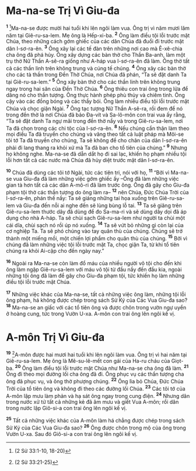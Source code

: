 # Ma-na-se Trị Vì Giu-đa
<sup><b>1</b></sup> [^1@-d947bb60-9de3-44c0-abdc-3dd839add121]Ma-na-se được mười hai tuổi khi lên ngôi làm vua. Ông trị vì năm mươi lăm năm tại Giê-ru-sa-lem. Mẹ ông là Hếp-xi-ba. <sup><b>2</b></sup> Ông làm điều tội lỗi trước mặt Chúa, theo những cách gớm ghiếc của các dân Chúa đã đuổi đi trước mặt dân I-sơ-ra-ên. <sup><b>3</b></sup> Ông xây lại các tế đàn trên những nơi cao mà Ê-xê-chia cha ông đã phá hủy. Ông xây dựng các bàn thờ cho Thần Ba-anh, làm một trụ thờ Nữ Thần A-sê-ra giống như A-háp vua I-sơ-ra-ên đã làm. Ông thờ tất cả các thần linh trên không trung và cúng tế chúng. <sup><b>4</b></sup> Ông xây các bàn thờ cho các tà thần trong Ðền Thờ Chúa, nơi Chúa đã phán, “Ta sẽ đặt danh Ta tại Giê-ru-sa-lem.” <sup><b>5</b></sup> Ông xây bàn thờ cho các thần linh trên không trung ngay trong hai sân của Ðền Thờ Chúa. <sup><b>6</b></sup> Ông thiêu con trai ông trong lửa để dâng nó cho thần tượng. Ông thực hành phép phù thủy và chiêm tinh. Ông cậy vào các đồng bóng và các thầy bói. Ông làm nhiều điều tội lỗi trước mặt Chúa và chọc giận Ngài. <sup><b>7</b></sup> Ông tạc tượng Nữ Thần A-sê-ra, rồi đem để nó trong đền thờ là nơi Chúa đã bảo Ða-vít và Sa-lô-môn con trai vua ấy rằng, “Ta sẽ đặt danh Ta ngự mãi trong đền thờ nầy và trong Giê-ru-sa-lem, nơi Ta đã chọn trong các chi tộc của I-sơ-ra-ên. <sup><b>8</b></sup> Nếu chúng cẩn thận làm theo mọi điều Ta đã truyền cho chúng và vâng theo tất cả luật pháp mà Môi-se tôi tớ Ta đã truyền cho chúng, Ta sẽ không để cho chân của dân I-sơ-ra-ên phải đi lang thang ra khỏi xứ mà Ta đã ban cho tổ tiên của chúng.” <sup><b>9</b></sup> Nhưng họ không nghe. Ma-na-se đã dẫn dắt họ đi sai lạc, khiến họ phạm nhiều tội lỗi hơn tất cả các nước mà Chúa đã hủy diệt trước mặt dân I-sơ-ra-ên.

<sup><b>10</b></sup> Chúa đã dùng các tôi tớ Ngài, tức các tiên tri, nói với họ, <sup><b>11</b></sup> “Bởi vì Ma-na-se vua Giu-đa đã làm những việc gớm ghiếc ấy –Ông đã làm những việc gian tà hơn tất cả các dân A-mô-ri đã làm trước ông. Ông đã gây cho Giu-đa phạm tội thờ các thần tượng do ông làm ra– <sup><b>12</b></sup> nên Chúa, Ðức Chúa Trời của I-sơ-ra-ên, phán thế nầy: Ta sẽ giáng những tai họa xuống trên Giê-ru-sa-lem và Giu-đa đến nỗi ai nghe đến sẽ lùng bùng lỗ tai. <sup><b>13</b></sup> Ta sẽ giăng trên Giê-ru-sa-lem thước dây đã dùng để đo Sa-ma-ri và sẽ dùng dây dọi đã áp dụng cho nhà A-háp. Ta sẽ chùi sạch Giê-ru-sa-lem như người ta chùi một cái dĩa, chùi sạch nó rồi úp nó xuống. <sup><b>14</b></sup> Ta sẽ vứt bỏ những gì còn lại của cơ nghiệp Ta. Ta sẽ phó chúng vào tay quân thù của chúng. Chúng sẽ trở thành một miếng mồi, một chiến lợi phẩm cho quân thù của chúng. <sup><b>15</b></sup> Bởi vì chúng đã làm những việc tội lỗi trước mặt Ta, chọc giận Ta, từ khi tổ tiên chúng ra khỏi Ai-cập cho đến ngày nay.”

<sup><b>16</b></sup> Ngoài ra Ma-na-se còn làm đổ máu của nhiều người vô tội cho đến khi ông làm ngập Giê-ru-sa-lem với máu vô tội từ đầu nầy đến đầu kia, ngoài những tội ông đã làm để gây cho Giu-đa phạm tội, tức khiến họ làm những điều tội lỗi trước mặt Chúa.

<sup><b>17</b></sup> Những việc khác của Ma-na-se, tất cả những việc ông làm, những tội lỗi ông phạm, há không được chép trong sách Sử Ký của Các Vua Giu-đa sao? <sup><b>18</b></sup> Ma-na-se an giấc với các tổ tiên ông và được chôn trong vườn ngự uyển ở hoàng cung, tức trong Vườn U-xa. A-môn con trai ông lên ngôi kế vị.

# A-môn Trị Vì Giu-đa
<sup><b>19</b></sup> [^2@-d947bb60-9de3-44c0-abdc-3dd839add121]A-môn được hai mươi hai tuổi khi lên ngôi làm vua. Ông trị vì hai năm tại Giê-ru-sa-lem. Mẹ ông là Mê-su-lê-mết con gái của Ha-ru cháu của Giọt-ba. <sup><b>20</b></sup> Ông làm điều tội lỗi trước mặt Chúa như Ma-na-se cha ông đã làm. <sup><b>21</b></sup> Ông đi theo mọi đường lối cha ông đã đi. Ông phục vụ các thần tượng cha ông đã phục vụ, và ông thờ phượng chúng. <sup><b>22</b></sup> Ông lìa bỏ Chúa, Ðức Chúa Trời của tổ tiên ông và không đi theo các đường lối Chúa. <sup><b>23</b></sup> Các tôi tớ của A-môn lập mưu làm phản và hạ sát ông ngay trong cung điện. <sup><b>24</b></sup> Nhưng dân trong nước xử tử tất cả những kẻ đã âm mưu và giết Vua A-môn; rồi dân trong nước lập Giô-si-a con trai ông lên ngôi kế vị.

<sup><b>25</b></sup> Tất cả những việc khác của A-môn làm há chẳng được chép trong sách Sử Ký của Các Vua Giu-đa sao? <sup><b>26</b></sup> Ông được chôn trong mộ của ông trong Vườn U-xa. Sau đó Giô-si-a con trai ông lên ngôi kế vị.

[^1@-d947bb60-9de3-44c0-abdc-3dd839add121]: (2 Sử 33:1-10, 18-20)
[^2@-d947bb60-9de3-44c0-abdc-3dd839add121]: (2 Sử 33:21-25)
